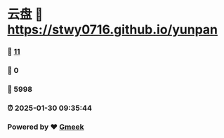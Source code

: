 # 云盘 :link: https://stwy0716.github.io/yunpan 
### :page_facing_up: [11](https://stwy0716.github.io/yunpan/tag.html) 
### :speech_balloon: 0 
### :hibiscus: 5998 
### :alarm_clock: 2025-01-30 09:35:44 
### Powered by :heart: [Gmeek](https://github.com/Meekdai/Gmeek)
